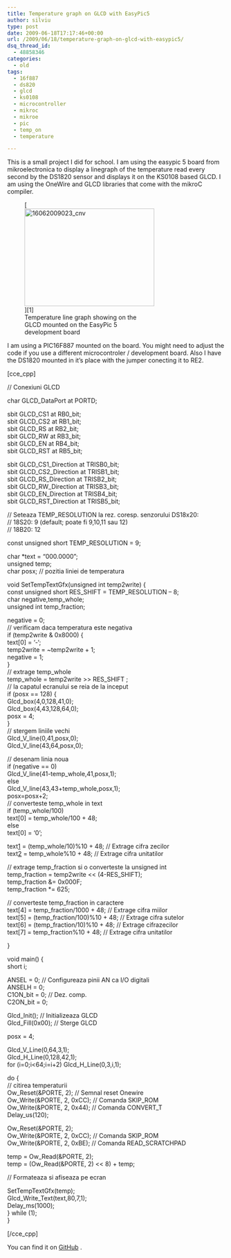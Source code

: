 ```yaml
---
title: Temperature graph on GLCD with EasyPic5
author: silviu
type: post
date: 2009-06-18T17:17:46+00:00
url: /2009/06/18/temperature-graph-on-glcd-with-easypic5/
dsq_thread_id:
  - 48858346
categories:
  - old
tags:
  - 16f887
  - ds820
  - glcd
  - ks0108
  - microcontroller
  - mikroc
  - mikroe
  - pic
  - temp_on
  - temperature

---
```

This is a small project I did for school. I am using the easypic 5 board from mikroelectronica to display a linegraph of the temperature read every second by the DS1820 sensor and displays it on the KS0108 based GLCD. I am using the OneWire and GLCD libraries that come with the mikroC compiler.

<figure id="attachment_279" aria-describedby="caption-attachment-279" style="width: 300px" class="wp-caption aligncenter">[<img decoding="async" loading="lazy" class="size-medium wp-image-279" title="16062009023_cnv" alt="16062009023_cnv" src="http://blog.silviuvulcan.ro/wp-content/uploads/sites/2/2009/06/16062009023_cnv-300x225.jpg" width="300" height="225" />][1]<figcaption id="caption-attachment-279" class="wp-caption-text">Temperature line graph showing on the GLCD mounted on the EasyPic 5 development board</figcaption></figure>

<p style="text-align: left">
  I am using a PIC16F887 mounted on the board. You might need to adjust the code if you use a different microcontroler / development board. Also I have the DS1820 mounted in it&#8217;s place with the jumper conecting it to RE2.
</p>

[cce_cpp]

// Conexiuni GLCD

char GLCD_DataPort at PORTD;

sbit GLCD\_CS1 at RB0\_bit;  
sbit GLCD\_CS2 at RB1\_bit;  
sbit GLCD\_RS at RB2\_bit;  
sbit GLCD\_RW at RB3\_bit;  
sbit GLCD\_EN at RB4\_bit;  
sbit GLCD\_RST at RB5\_bit;

sbit GLCD\_CS1\_Direction at TRISB0_bit;  
sbit GLCD\_CS2\_Direction at TRISB1_bit;  
sbit GLCD\_RS\_Direction at TRISB2_bit;  
sbit GLCD\_RW\_Direction at TRISB3_bit;  
sbit GLCD\_EN\_Direction at TRISB4_bit;  
sbit GLCD\_RST\_Direction at TRISB5_bit;

// Seteaza TEMP_RESOLUTION la rez. coresp. senzorului DS18x20:  
// 18S20: 9 (default; poate fi 9,10,11 sau 12)  
// 18B20: 12

const unsigned short TEMP_RESOLUTION = 9;

char *text = &#8220;000.0000&#8221;;  
unsigned temp;  
char posx; // pozitia liniei de temperatura

void SetTempTextGfx(unsigned int temp2write) {  
const unsigned short RES\_SHIFT = TEMP\_RESOLUTION &#8211; 8;  
char negative,temp_whole;  
unsigned int temp_fraction;

negative = 0;  
// verificam daca temperatura este negativa  
if (temp2write & 0x8000) {  
text[0] = &#8216;-&#8216;;  
temp2write = ~temp2write + 1;  
negative = 1;  
}  
// extrage temp_whole  
temp\_whole = temp2write >> RES\_SHIFT ;  
// la capatul ecranului se reia de la inceput  
if (posx == 128) {  
Glcd_box(4,0,128,41,0);  
Glcd_box(4,43,128,64,0);  
posx = 4;  
}  
// stergem liniile vechi  
Glcd\_V\_line(0,41,posx,0);  
Glcd\_V\_line(43,64,posx,0);

// desenam linia noua  
if (negative == 0)  
Glcd\_V\_line(41-temp_whole,41,posx,1);  
else  
Glcd\_V\_line(43,43+temp_whole,posx,1);  
posx=posx+2;  
// converteste temp_whole in text  
if (temp_whole/100)  
text[0] = temp_whole/100 + 48;  
else  
text[0] = &#8216;0&#8217;;

text[1] = (temp_whole/10)%10 + 48; // Extrage cifra zecilor  
text[2] = temp_whole%10 + 48; // Extrage cifra unitatilor

// extrage temp_fraction si o converteste la unsigned int  
temp\_fraction = temp2write << (4-RES\_SHIFT);  
temp_fraction &= 0x000F;  
temp_fraction *= 625;

// converteste temp_fraction in caractere  
text[4] = temp_fraction/1000 + 48; // Extrage cifra miilor  
text[5] = (temp_fraction/100)%10 + 48; // Extrage cifra sutelor  
text[6] = (temp_fraction/10)%10 + 48; // Extrage cifrazecilor  
text[7] = temp_fraction%10 + 48; // Extrage cifra unitatilor

}

void main() {  
short i;

ANSEL = 0; // Configureaza pinii AN ca I/O digitali  
ANSELH = 0;  
C1ON_bit = 0; // Dez. comp.  
C2ON_bit = 0;

Glcd_Init(); // Initializeaza GLCD  
Glcd_Fill(0x00); // Sterge GLCD

posx = 4;

Glcd\_V\_Line(0,64,3,1);  
Glcd\_H\_Line(0,128,42,1);  
for (i=0;i<64;i=i+2) Glcd\_H\_Line(0,3,i,1);

do {  
// citirea temperaturii  
Ow_Reset(&PORTE, 2); // Semnal reset Onewire  
Ow\_Write(&PORTE, 2, 0xCC); // Comanda SKIP\_ROM  
Ow\_Write(&PORTE, 2, 0x44); // Comanda CONVERT\_T  
Delay_us(120);

Ow_Reset(&PORTE, 2);  
Ow\_Write(&PORTE, 2, 0xCC); // Comanda SKIP\_ROM  
Ow\_Write(&PORTE, 2, 0xBE); // Comanda READ\_SCRATCHPAD

temp = Ow_Read(&PORTE, 2);  
temp = (Ow_Read(&PORTE, 2) << 8) + temp;

// Formateaza si afiseaza pe ecran

SetTempTextGfx(temp);  
Glcd\_Write\_Text(text,80,7,1);  
Delay_ms(1000);  
} while (1);  
}

[/cce_cpp]

You can find it on [GitHub][2] .

 [1]: http://blog.silviuvulcan.ro/wp-content/uploads/sites/2/2009/06/16062009023_cnv.jpg
 [2]: https://github.com/silviuvulcan/mikroc_bits